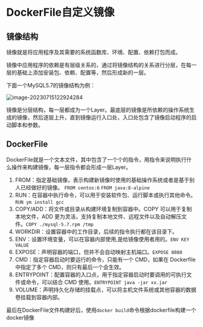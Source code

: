 # DockerFile自定义镜像

## 镜像结构

镜像就是将应用程序及其需要的系统函数库、环境、配置、依赖打包而成。

镜像中应用程序的依赖是有层级关系的，通过将镜像结构的关系进行分层，在每一层的基础上添加安装包、依赖、配置等，然后形成新的一层。

下面一个MySQL5.7的镜像结构为例：

![image-20230715122924284](E:\学习笔记\Docker学习\img\image-20230715122924284.png)

镜像是分层结构，每一层都成为一个Layer。最底层的镜像是所依赖的操作系统生成的镜像，然后逐层上升，直到镜像运行入口处，入口处包含了镜像启动程序的启动脚本和参数。

## DockerFile

DockerFile就是一个文本文件，其中包含了一个个的指令，用指令来说明执行什么操作来构建镜像，每一层指令都会形成一层Layer。

1. FROM：指定基础镜像，表示构建新镜像时使用的基础操作系统或者是基于别人已经做好的镜像。 `FROM centos:6`  `FROM java:8-alpine`
2. RUN：在容器中执行命令，可以用于安装软件包、运行脚本或执行其他命令。 `RUN ym install gcc`
3. COPY/ADD：将文件或目录从构建环境复制到容器中。COPY 可以用于复制本地文件，ADD 更为灵活，支持复制本地文件、远程文件以及自动解压文件。`COPY ./mysql-5.7.rpm /tmp`
4. WORKDIR：设置容器中的工作目录，后续的指令执行都在该目录下。
5. ENV：设置环境变量，可以在容器内部使用,是给镜像使用者用的。`ENV KEY VALUE`
6. EXPOSE：声明容器的端口，但并不会自动映射主机端口。`EXPOSE 8080`
7. CMD：指定容器启动时要运行的命令，只能有一个 CMD，如果在 Dockerfile 中指定了多个 CMD，则只有最后一个会生效。
8. ENTRYPOINT：配置容器的入口点，用于指定容器启动时要调用的可执行文件或命令，可以结合 CMD 使用。`ENTRYPOINT java -jar xx.jar`
9. VOLUME：声明持久化存储的挂载点，可以将主机文件系统或其他容器的数据卷挂载到容器内部。

 最后在DockerFile文件构建好后，使用`docker build`命令根据dockerfile构建一个docker镜像